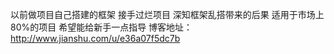 以前做项目自己搭建的框架 接手过烂项目 深知框架乱搭带来的后果 适用于市场上80%的项目 希望能给新手一点指导 
博客地址：http://www.jianshu.com/u/e36a07f5dc7b
